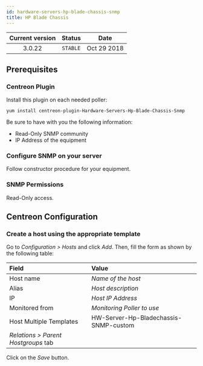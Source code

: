 ```yaml
---
id: hardware-servers-hp-blade-chassis-snmp
title: HP Blade Chassis
---
```


| Current version | Status | Date |
| :-: | :-: | :-: |
| 3.0.22 | `STABLE` | Oct 29 2018 |

## Prerequisites

### Centreon Plugin

Install this plugin on each needed poller:

``` shell
yum install centreon-plugin-Hardware-Servers-Hp-Blade-Chassis-Snmp
```

Be sure to have with you the following information:

  - Read-Only SNMP community
  - IP Address of the equipment

### Configure SNMP on your server

Follow constructor procedure for your equipment.

### SNMP Permissions

Read-Only access.

## Centreon Configuration

### Create a host using the appropriate template

Go to *Configuration \> Hosts* and click *Add*. Then, fill the form as shown by the following table:

| Field                                | Value                                 |
| :----------------------------------- | :------------------------------------ |
| Host name                            | *Name of the host*                    |
| Alias                                | *Host description*                    |
| IP                                   | *Host IP Address*                     |
| Monitored from                       | *Monitoring Poller to use*            |
| Host Multiple Templates              | HW-Server-Hp-Bladechassis-SNMP-custom |
| *Relations \> Parent Hostgroups* tab |                                       |

Click on the *Save* button.


